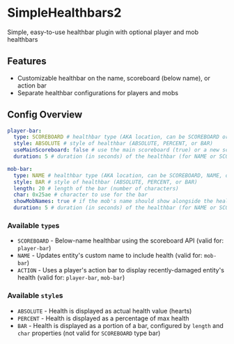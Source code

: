 # SimpleHealthbars2
Simple, easy-to-use healthbar plugin with optional player and mob healthbars

## Features

- Customizable healthbar on the name, scoreboard (below name), or action bar
- Separate healthbar configurations for players and mobs

## Config Overview

```yaml
player-bar:
  type: SCOREBOARD # healthbar type (AKA location, can be SCOREBOARD or ACTION)
  style: ABSOLUTE # style of healthbar (ABSOLUTE, PERCENT, or BAR)
  useMainScoreboard: false # use the main scoreboard (true) or a new scoreboard (false)
  duration: 5 # duration (in seconds) of the healthbar (for NAME or SCOREBOARD type)

mob-bar:
  type: NAME # healthbar type (AKA location, can be SCOREBOARD, NAME, or ACTION)
  style: BAR # style of healthbar (ABSOLUTE, PERCENT, or BAR)
  length: 20 # length of the bar (number of characters)
  char: 0x25ae # character to use for the bar
  showMobNames: true # if the mob's name should show alongside the healthbar (for NAME or ACTION type)
  duration: 5 # duration (in seconds) of the healthbar (for NAME or SCOREBOARD type)
```

### Available `type`s

- `SCOREBOARD` - Below-name healthbar using the scoreboard API (valid for: `player-bar`)
- `NAME` - Updates entity's custom name to include health (valid for: `mob-bar`)
- `ACTION` - Uses a player's action bar to display recently-damaged entity's health (valid for: `player-bar`, `mob-bar`)

### Available `style`s

- `ABSOLUTE` - Health is displayed as actual health value (hearts)
- `PERCENT` - Health is displayed as a percentage of max health
- `BAR` - Health is displayed as a portion of a bar, configured by `length` and `char` properties (not valid for `SCOREBOARD` type bar)
